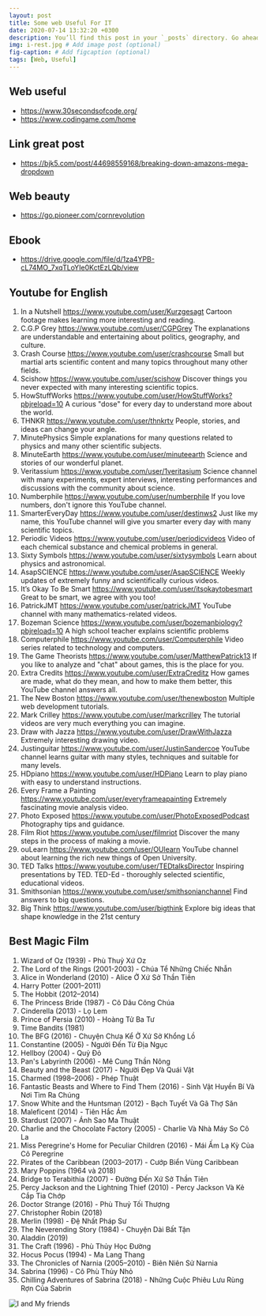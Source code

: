 ```yaml
---
layout: post
title: Some web Useful For IT
date: 2020-07-14 13:32:20 +0300
description: You’ll find this post in your `_posts` directory. Go ahead and edit it and re-build the site to see your changes. # Add post description (optional)
img: i-rest.jpg # Add image post (optional)
fig-caption: # Add figcaption (optional)
tags: [Web, Useful]
---
```


## Web useful

* https://www.30secondsofcode.org/
* https://www.codingame.com/home

## Link great post 

* https://bjk5.com/post/44698559168/breaking-down-amazons-mega-dropdown

## Web beauty

* https://go.pioneer.com/cornrevolution

## Ebook

* https://drive.google.com/file/d/1za4YPB-cL74MO_7xqTLoYIe0KctEzLQb/view

## Youtube for English

1. In a Nutshell
https://www.youtube.com/user/Kurzgesagt
Cartoon footage makes learning more interesting and reading.
2. C.G.P Grey
https://www.youtube.com/user/CGPGrey
The explanations are understandable and entertaining about politics, geography, and culture.
3. Crash Course
https://www.youtube.com/user/crashcourse
Small but martial arts scientific content and many topics throughout many other fields.
4. Scishow
https://www.youtube.com/user/scishow
Discover things you never expected with many interesting scientific topics.
5. HowStuffWorks
https://www.youtube.com/user/HowStuffWorks?pbjreload=10
A curious "dose" for every day to understand more about the world.
6. THNKR
https://www.youtube.com/user/thnkrtv
People, stories, and ideas can change your angle.
7. MinutePhysics
Simple explanations for many questions related to physics and many other scientific subjects.
8. MinuteEarth
https://www.youtube.com/user/minuteearth
Science and stories of our wonderful planet.
9. Veritassium
https://www.youtube.com/user/1veritasium
Science channel with many experiments, expert interviews, interesting performances and discussions with the community about science.
10. Numberphile
https://www.youtube.com/user/numberphile
If you love numbers, don't ignore this YouTube channel.
11. SmarterEveryDay
https://www.youtube.com/user/destinws2
Just like my name, this YouTube channel will give you smarter every day with many scientific topics.
12. Periodic Videos
https://www.youtube.com/user/periodicvideos
Video of each chemical substance and chemical problems in general.
13. Sixty Symbols
https://www.youtube.com/user/sixtysymbols
Learn about physics and astronomical.
14. AsapSCIENCE
https://www.youtube.com/user/AsapSCIENCE
Weekly updates of extremely funny and scientifically curious videos.
15. It’s Okay To Be Smart
https://www.youtube.com/user/itsokaytobesmart
Great to be smart, we agree with you too!
16. PatrickJMT
https://www.youtube.com/user/patrickJMT
YouTube channel with many mathematics-related videos.
17. Bozeman Science
https://www.youtube.com/user/bozemanbiology?pbjreload=10
A high school teacher explains scientific problems
18. Computerphile
https://www.youtube.com/user/Computerphile
Video series related to technology and computers.
19. The Game Theorists
https://www.youtube.com/user/MatthewPatrick13
If you like to analyze and "chat" about games, this is the place for you.
20. Extra Credits
https://www.youtube.com/user/ExtraCreditz
How games are made, what do they mean, and how to make them better, this YouTube channel answers all.
21. The New Boston
https://www.youtube.com/user/thenewboston
Multiple web development tutorials.
22. Mark Crilley
https://www.youtube.com/user/markcrilley
The tutorial videos are very much everything you can imagine.
23. Draw with Jazza
https://www.youtube.com/user/DrawWithJazza
Extremely interesting drawing video.
24. Justinguitar
https://www.youtube.com/user/JustinSandercoe
YouTube channel learns guitar with many styles, techniques and suitable for many levels.
25. HDpiano
https://www.youtube.com/user/HDPiano
Learn to play piano with easy to understand instructions.
26. Every Frame a Painting
https://www.youtube.com/user/everyframeapainting
Extremely fascinating movie analysis video.
27. Photo Exposed
https://www.youtube.com/user/PhotoExposedPodcast
Photography tips and guidance.
28. Film Riot
https://www.youtube.com/user/filmriot
Discover the many steps in the process of making a movie.
29. ouLearn
https://www.youtube.com/user/OUlearn
YouTube channel about learning the rich new things of Open University.
30. TED Talks
https://www.youtube.com/user/TEDtalksDirector
Inspiring presentations by TED.
TED-Ed - thoroughly selected scientific, educational videos.
31. Smithsonian
https://www.youtube.com/user/smithsonianchannel
Find answers to big questions.
32. Big Think
https://www.youtube.com/user/bigthink
Explore big ideas that shape knowledge in the 21st century

## Best Magic Film 

1. Wizard of Oz (1939) - Phù Thuỷ Xứ Oz
2. The Lord of the Rings (2001-2003) - Chúa Tể Những Chiếc Nhẫn
3. Alice in Wonderland (2010) - Alice Ở Xứ Sở Thần Tiên
4. Harry Potter (2001–2011)
5. The Hobbit (2012–2014)
6. The Princess Bride (1987) - Cô Dâu Công Chúa
7. Cinderella (2013) - Lọ Lem
8. Prince of Persia (2010) - Hoàng Tử Ba Tư
9. Time Bandits (1981)
10. The BFG (2016) - Chuyện Chưa Kể Ở Xứ Sở Khổng Lồ
11. Constantine (2005) - Người Đến Từ Địa Ngục
12. Hellboy (2004) - Quỷ Đỏ
13. Pan's Labyrinth (2006) - Mê Cung Thần Nông
14. Beauty and the Beast (2017) - Người Đẹp Và Quái Vật
15. Charmed (1998–2006) - Phép Thuật
16. Fantastic Beasts and Where to Find Them (2016) - Sinh Vật Huyền Bí Và Nơi Tìm Ra Chúng
17. Snow White and the Huntsman (2012) - Bạch Tuyết Và Gã Thợ Săn
18. Maleficent (2014) - Tiên Hắc Ám
19. Stardust (2007) - Ánh Sao Ma Thuật
20. Charlie and the Chocolate Factory (2005) - Charlie Và Nhà Máy So Cô La
21. Miss Peregrine's Home for Peculiar Children (2016) - Mái Ấm Lạ Kỳ Của Cô Peregrine
22. Pirates of the Caribbean (2003–2017) - Cướp Biển Vùng Caribbean
23. Mary Poppins (1964 và 2018)
24. Bridge to Terabithia (2007) - Đường Đến Xứ Sở Thần Tiên
25. Percy Jackson and the Lightning Thief (2010) - Percy Jackson Và Kẻ Cắp Tia Chớp
26. Doctor Strange (2016) - Phù Thuỷ Tối Thượng
27. Christopher Robin (2018)
28. Merlin (1998) - Đệ Nhất Pháp Sư
29. The Neverending Story (1984) - Chuyện Dài Bất Tận
30. Aladdin (2019)
31. The Craft (1996) - Phù Thủy Học Đường
32. Hocus Pocus (1994) - Ma Lang Thang
33. The Chronicles of Narnia (2005–2010) - Biên Niên Sử Narnia
34. Sabrina (1996) - Cô Phù Thủy Nhỏ
35. Chilling Adventures of Sabrina (2018) - Những Cuộc Phiêu Lưu Rùng Rợn Của Sabrin


![I and My friends]({{site.baseurl}}/assets/img/we-in-rest.jpg)

